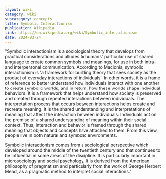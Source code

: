 ```yaml
---
layout: wiki
category: wiki
subcategory: concepts
title: Symbolic Interactionism
publication: Wikipedia
link: https://en.wikipedia.org/wiki/Symbolic_interactionism
date: 2024-03-24
---
```


"Symbolic interactionism is a sociological theory that develops from practical considerations and alludes to humans' particular use of shared language to create common symbols and meanings, for use in both intra- and interpersonal communication. According to Macionis, symbolic interactionism is 'a framework for building theory that sees society as the product of everyday interactions of individuals.' In other words, it is a frame of reference to better understand how individuals interact with one another to create symbolic worlds, and in return, how these worlds shape individual behaviors. It is a framework that helps understand how society is preserved and created through repeated interactions between individuals. The interpretation process that occurs between interactions helps create and recreate meaning. It is the shared understanding and interpretations of meaning that affect the interaction between individuals. Individuals act on the premise of a shared understanding of meaning within their social context. Thus, interaction and behavior is framed through the shared meaning that objects and concepts have attached to them. From this view, people live in both natural and symbolic environments.

Symbolic interactionism comes from a sociological perspective which developed around the middle of the twentieth century and that continues to be influential in some areas of the discipline. It is particularly important in microsociology and social psychology. It is derived from the American philosophy of pragmatism and particularly from the work of George Herbert Mead, as a pragmatic method to interpret social interactions."
